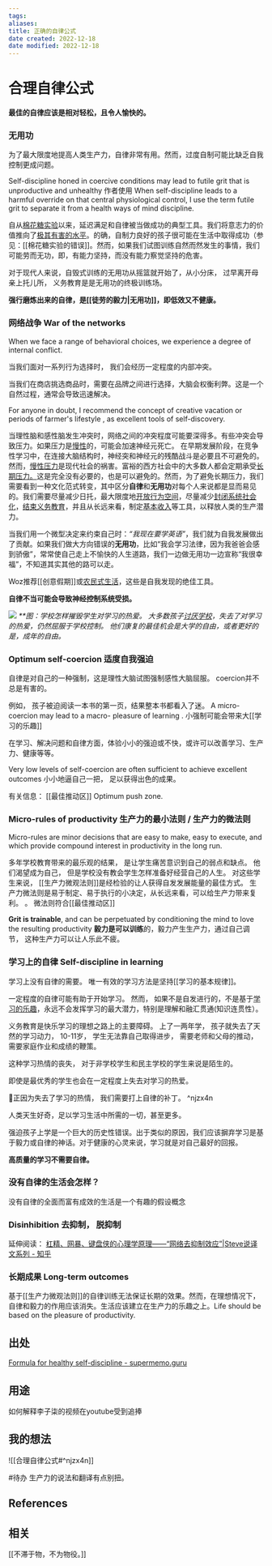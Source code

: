 ```yaml
---
tags: 
aliases: 
title: 正确的自律公式
date created: 2022-12-18
date modified: 2022-12-18
---
```


# 合理自律公式


**最佳的自律应该是相对轻松，且令人愉快的。**

### 无用功
为了最大限度地提高人类生产力，自律非常有用。然而，过度自制可能比缺乏自我控制更成问题。

Self-discipline honed in coercive conditions may lead to futile grit that is unproductive and unhealthy
作者使用 
When self-discipline leads to a harmful override on that central physiological control, I use the term futile grit to separate it from a health ways of mind discipline.


自从[棉花糖实验](https://en.wikipedia.org/wiki/Stanford_marshmallow_experiment)以来，延迟满足和自律被当做成功的典型工具。我们将意志力的价值推向了[极其有害的水平](https://supermemo.guru/wiki/Harms_of_self-discipline "自律的危害")。的确，自制力良好的孩子很可能在生活中取得成功（参见：[[棉花糖实验的错误]]。然而，如果我们试图训练自然而然发生的事情，我们可能劳而无功，即，有能力坚持，而没有能力察觉坚持的危害。

对于现代人来说，自毁式训练的无用功从摇篮就开始了，从小分床， 过早离开母亲上托儿所， 义务教育是是无用功的终极训练场。 

**强行磨炼出来的自律，是[[徒劳的毅力|无用功]]，即低效又不健康。**

### 网络战争 War of the networks

When we face a range of behavioral choices, we experience a degree of internal conflict.

当我们面对一系列行为选择时， 我们会经历一定程度的内部冲突。 

当我们在商店挑选商品时，需要在品牌之间进行选择，大脑会权衡利弊。这是一个自然过程，通常会导致迅速解决。


For anyone in doubt, I recommend the concept of creative vacation or periods of farmer's lifestyle , as excellent tools of self-discovery.

当理性脑和感性脑发生冲突时，网络之间的冲突程度可能要深得多。有些冲突会导致压力。如果压力是[慢性](https://supermemo.guru/wiki/Chronic_stress "慢性压力")的，可能会加速神经元死亡。
在早期发展阶段，在竞争性学习中，在连接大脑结构时，神经突和神经元的残酷战斗是必要且不可避免的。
然而，[慢性压力](https://supermemo.guru/wiki/Chronic_stress "慢性压力")是现代社会的祸害。富裕的西方社会中的大多数人都会定期承受[长期压力。](https://supermemo.guru/wiki/Chronic_stress "慢性压力")这是完全没有必要的，也是可以避免的。然而，为了避免长期压力，我们需要看到一种文化范式转变，其中区分**自律**和**无用功**对每个人来说都是显而易见的。我们需要尽量减少日托，最大限度地[开放行为空间](https://supermemo.guru/wiki/Optimization_of_behavioral_spaces_in_development "开发中行为空间的优化")，尽量减少[封闭系统社会化](https://supermemo.guru/wiki/Closed_system_socialization "封闭系统社会化")，[结束义务教育](https://supermemo.guru/wiki/Compulsory_schooling_must_end "义务教育必须结束")，并且从长远来看，制定[基本收入](https://supermemo.guru/wiki/Basic_income "基本收入")等工具，以释放人类的生产潜力。

  
当我们用一个微型决定来约束自己时：_“我现在要学英语”_，我们就为自我发展做出了贡献。如果我们做大方向错误的**无用功**，比如“我会学习法律，因为我爸爸会感到骄傲”，常常使自己走上不愉快的人生道路，我们一边做无用功一边宣称“我很幸福”，不知道其实其他的路可以走。

Woz推荐[[创意假期]]或[农民式生活](https://supermemo.guru/wiki/Farmer%27s_lifestyle "农民的生活方式")，这些是自我发现的绝佳工具。

**自律不当可能会导致神经控制系统受损。**


![](https://xxpic.oss-cn-qingdao.aliyuncs.com/pic/20221218213543.png)
_**图：学校怎样摧毁学生对学习的热爱。_
_大多数孩子[讨厌学校](https://supermemo.guru/wiki/Why_kids_hate_school%3F "为什么孩子讨厌上学？")，失去了对学习的热爱，仍然屈服于学校控制。_
_他们康复的最佳机会是大学的自由，或者更好的是，成年的自由。_


### Optimum self-coercion 适度自我强迫


自律是对自己的一种强制，这是理性大脑试图强制感性大脑屈服。 
coercion并不总是有害的。 

例如， 孩子被迫阅读一本书的第一页，结果整本书都看入了迷。
A micro-coercion may lead to a macro- pleasure of learning .
小强制可能会带来大[[学习的乐趣]]


在学习、解决问题和自律方面，体验小小的强迫或不快，或许可以改善学习、生产力、健康等等。

Very low levels of self-coercion are often sufficient to achieve excellent outcomes
小小地逼自己一把， 足以获得出色的成果。 

有关信息： [[最佳推动区]] Optimum push zone.


### Micro-rules of productivity 生产力的最小法则 / 生产力的微法则
Micro-rules are minor decisions that are easy to make, easy to execute, and which provide compound interest in productivity in the long run.

多年学校教育带来的最乐观的结果， 是让学生痛苦意识到自己的弱点和缺点。 他们渴望成为自己， 但是学校没有教会学生怎样准备好经营自己的人生。 
对这些学生来说， [[生产力微观法则]]是经检验的让人获得自发发展能量的最佳方式。 
生产力微法则是易于制定、易于执行的小决定，从长远来看，可以给生产力带来复利。 。
微法则符合[[最佳推动区]]

**Grit is trainable**, and can be perpetuated by conditioning the mind to love the resulting productivity
**毅力是可以训练**的，毅力产生生产力，通过自己调节， 这种生产力可以让人乐此不疲。 

### 学习上的自律 Self-discipline in learning

学习上没有自律的需要。 唯一有效的学习方法是坚持[[学习的基本规律]]。

一定程度的自律可能有助于开始学习。 然而， 如果不是自发进行的，不是基于[学习的乐趣](https://supermemo.guru/wiki/Pleasure_of_learning "学习的乐趣")，永远不会发挥学习的最大潜力，特别是理解和融汇贯通(知识连贯性）。 

义务教育是快乐学习的理想之路上的主要障碍。 上了一两年学， 孩子就失去了天然的学习动力， 10-11岁， 学生无法靠自己取得进步， 需要老师和父母的推动，需要家庭作业和成绩的鞭策。 

这种学习热情的丧失， 对于非学校学生和民主学校的学生来说是陌生的。

即使是最优秀的学生也会在一定程度上失去对学习的热爱。

🌱正因为失去了学习的热情， 我们需要打上自律的补丁。 ^njzx4n

人类天生好奇，足以学习生活中所需的一切，甚至更多。

强迫孩子上学是一个巨大的历史性错误。出于类似的原因，我们应该摒弃学习是基于毅力或自律的神话。对于健康的心灵来说，学习就是对自己最好的回报。

**高质量的学习不需要自律。**

### 没有自律的生活会怎样？

没有自律的全面而富有成效的生活是一个有趣的假设概念

### Disinhibition 去抑制， 脱抑制

延伸阅读：
[杠精、网暴、键盘侠的心理学原理——“网络去抑制效应”|Steve说译文系列 - 知乎](https://zhuanlan.zhihu.com/p/364138140)

### 长期成果 Long-term outcomes

基于[[生产力微观法则]]的自律训练无法保证长期的效果。然而，在理想情况下，自律和毅力的作用应该消失。生活应该建立在生产力的乐趣之上。Life should be based on the pleasure of productivity.


## 出处

[Formula for healthy self-discipline - supermemo.guru](https://supermemo.guru/wiki/Formula_for_healthy_self-discipline)

## 用途

如何解释李子柒的视频在youtube受到追捧


## 我的想法

![[合理自律公式#^njzx4n]]

#待办 生产力的说法和翻译有点别扭。 

## References



## 相关

[[不滞于物，不为物役。]]
